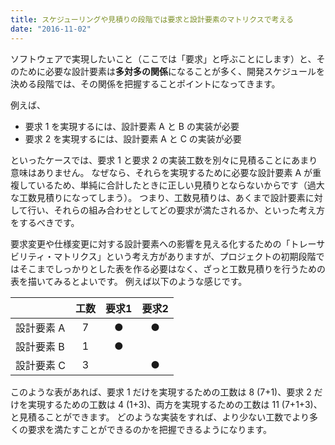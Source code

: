 ```yaml
---
title: スケジューリングや見積りの段階では要求と設計要素のマトリクスで考える
date: "2016-11-02"
---
```


ソフトウェアで実現したいこと（ここでは「要求」と呼ぶことにします）と、そのために必要な設計要素は**多対多の関係**になることが多く、開発スケジュールを決める段階では、その関係を把握することポイントになってきます。

例えば、

- 要求 1 を実現するには、設計要素 A と B の実装が必要
- 要求 2 を実現するには、設計要素 A と C の実装が必要

といったケースでは、要求 1 と要求 2 の実装工数を別々に見積ることにあまり意味はありません。
なぜなら、それらを実現するために必要な設計要素 A が重複しているため、単純に合計したときに正しい見積りとならないからです（過大な工数見積りになってしまう）。
つまり、工数見積りは、あくまで設計要素に対して行い、それらの組み合わせとしてどの要求が満たされるか、といった考え方をするべきです。

要求変更や仕様変更に対する設計要素への影響を見える化するための「トレーサビリティ・マトリクス」という考え方がありますが、プロジェクトの初期段階ではそこまでしっかりとした表を作る必要はなく、ざっと工数見積りを行うための表を描いてみるとよいです。
例えば以下のような感じです。

|      | 工数 | 要求1 | 要求2 |
| ---- | :----: | :----: | :----: |
| 設計要素 A |  7  | ● | ● |
| 設計要素 B |  1  | ● |   |
| 設計要素 C |  3  |   | ● |

このような表があれば、要求 1 だけを実現するための工数は 8 (7+1)、要求 2 だけを実現するための工数は 4 (1+3)、両方を実現するための工数は 11 (7+1+3)、と見積ることができます。
どのような実装をすれば、より少ない工数でより多くの要求を満たすことができるのかを把握できるようになります。

